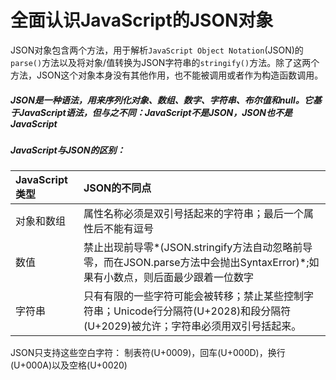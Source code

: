 # 全面认识JavaScript的JSON对象

JSON对象包含两个方法，用于解析`JavaScript Object Notation`(JSON)的`parse()`方法以及将对象/值转换为JSON字符串的`stringify()`方法。除了这两个方法，JSON这个对象本身没有其他作用，也不能被调用或者作为构造函数调用。

##### JSON是一种语法，用来序列化对象、数组、数字、字符串、布尔值和null。它基于JavaScript语法，但与之不同：**JavaScript不是JSON，JSON也不是JavaScript**

##### JavaScript与JSON的区别：

|JavaScript类型|JSON的不同点|
|:-|:-|
|对象和数组|属性名称必须是双引号括起来的字符串；最后一个属性后不能有逗号|
|数值|禁止出现前导零*(JSON.stringify方法自动忽略前导零，而在JSON.parse方法中会抛出SyntaxError)*;如果有小数点，则后面最少跟着一位数字|
|字符串|只有有限的一些字符可能会被转移；禁止某些控制字符串；Unicode行分隔符(U+2028)和段分隔符(U+2029)被允许；字符串必须用双引号括起来。|

JSON只支持这些空白字符： 制表符(U+0009)，回车(U+000D)，换行(U+000A)以及空格(U+0020)

